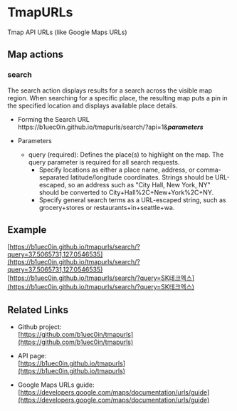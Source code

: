 # TmapURLs

Tmap API URLs  (like Google Maps URLs)

## Map actions
### search
The search action displays results for a search across the visible map region. When searching for a specific place, the resulting map puts a pin in the specified location and displays available place details.

* Forming the Search URL<br/>
  https<i></i>://b1uec0in.github.io/tmapurls/search/?api=1&***parameters***

* Parameters<br/>
  * query (required): Defines the place(s) to highlight on the map. The query parameter is required for all search requests.<br/>
    * Specify locations as either a place name, address, or comma-separated latitude/longitude coordinates. Strings should be URL-escaped, so an address such as "City Hall, New York, NY" should be converted to City+Hall%2C+New+York%2C+NY.<br/>
    * Specify general search terms as a URL-escaped string, such as grocery+stores or restaurants+in+seattle+wa.



## Example
[https://b1uec0in.github.io/tmapurls/search/?query=37.5065731,127.0546535](https://b1uec0in.github.io/tmapurls/search/?query=37.5065731,127.0546535)<br/>
[https://b1uec0in.github.io/tmapurls/search/?query=SK테크엑스](https://b1uec0in.github.io/tmapurls/search/?query=SK테크엑스)

## Related Links
* Github project:<br/>
[https://github.com/b1uec0in/tmapurls](https://github.com/b1uec0in/tmapurls)

* API page:<br/>
[https://b1uec0in.github.io/tmapurls](https://b1uec0in.github.io/tmapurls)

* Google Maps URLs guide:<br/>
[https://developers.google.com/maps/documentation/urls/guide](https://developers.google.com/maps/documentation/urls/guide)

